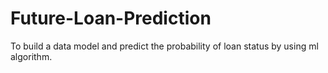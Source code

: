 # Future-Loan-Prediction
To build a data model and predict the probability of loan status by using ml algorithm.
